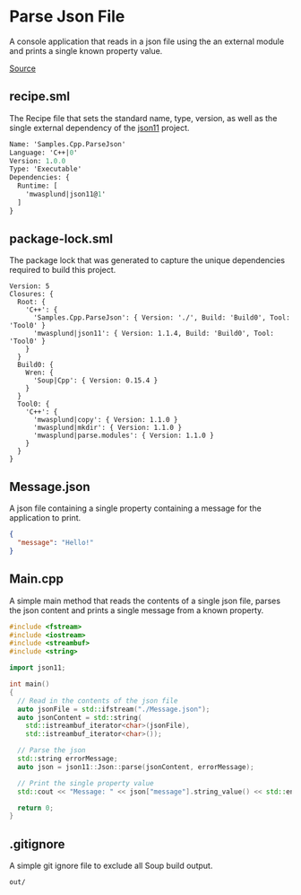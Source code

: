 #  Parse Json File
A console application that reads in a json file using the an external module and prints a single known property value.

[Source](https://github.com/soup-build/soup/tree/main/samples/cpp/parse-json)

## recipe.sml
The Recipe file that sets the standard name, type, version, as well as the single external dependency of the [json11](https://github.com/dropbox/json11) project.
```sml
Name: 'Samples.Cpp.ParseJson'
Language: 'C++|0'
Version: 1.0.0
Type: 'Executable'
Dependencies: {
  Runtime: [
    'mwasplund|json11@1'
  ]
}
```

## package-lock.sml
The package lock that was generated to capture the unique dependencies required to build this project.
```
Version: 5
Closures: {
  Root: {
    'C++': {
      'Samples.Cpp.ParseJson': { Version: './', Build: 'Build0', Tool: 'Tool0' }
      'mwasplund|json11': { Version: 1.1.4, Build: 'Build0', Tool: 'Tool0' }
    }
  }
  Build0: {
    Wren: {
      'Soup|Cpp': { Version: 0.15.4 }
    }
  }
  Tool0: {
    'C++': {
      'mwasplund|copy': { Version: 1.1.0 }
      'mwasplund|mkdir': { Version: 1.1.0 }
      'mwasplund|parse.modules': { Version: 1.1.0 }
    }
  }
}
```

## Message.json
A json file containing a single property containing a message for the application to print.
```json
{
  "message": "Hello!"
}
```

## Main.cpp
A simple main method that reads the contents of a single json file, parses the json content and prints a single message from a known property.
```cpp
#include <fstream>
#include <iostream>
#include <streambuf>
#include <string>

import json11;

int main()
{
  // Read in the contents of the json file
  auto jsonFile = std::ifstream("./Message.json");
  auto jsonContent = std::string(
    std::istreambuf_iterator<char>(jsonFile),
    std::istreambuf_iterator<char>());

  // Parse the json
  std::string errorMessage;
  auto json = json11::Json::parse(jsonContent, errorMessage);

  // Print the single property value
  std::cout << "Message: " << json["message"].string_value() << std::endl;

  return 0;
}
```

## .gitignore
A simple git ignore file to exclude all Soup build output.
```
out/
```
